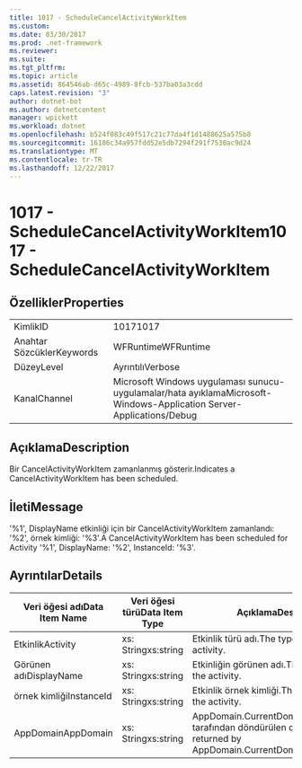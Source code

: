 ```yaml
---
title: 1017 - ScheduleCancelActivityWorkItem
ms.custom: 
ms.date: 03/30/2017
ms.prod: .net-framework
ms.reviewer: 
ms.suite: 
ms.tgt_pltfrm: 
ms.topic: article
ms.assetid: 864546ab-d65c-4989-8fcb-537ba03a3cdd
caps.latest.revision: "3"
author: dotnet-bot
ms.author: dotnetcontent
manager: wpickett
ms.workload: dotnet
ms.openlocfilehash: b524f083c49f517c21c77da4f1d1488625a575b8
ms.sourcegitcommit: 16186c34a957fdd52e5db7294f291f7530ac9d24
ms.translationtype: MT
ms.contentlocale: tr-TR
ms.lasthandoff: 12/22/2017
---
```

# <a name="1017---schedulecancelactivityworkitem"></a><span data-ttu-id="0c6e7-102">1017 - ScheduleCancelActivityWorkItem</span><span class="sxs-lookup"><span data-stu-id="0c6e7-102">1017 - ScheduleCancelActivityWorkItem</span></span>
## <a name="properties"></a><span data-ttu-id="0c6e7-103">Özellikler</span><span class="sxs-lookup"><span data-stu-id="0c6e7-103">Properties</span></span>  
  
|||  
|-|-|  
|<span data-ttu-id="0c6e7-104">Kimlik</span><span class="sxs-lookup"><span data-stu-id="0c6e7-104">ID</span></span>|<span data-ttu-id="0c6e7-105">1017</span><span class="sxs-lookup"><span data-stu-id="0c6e7-105">1017</span></span>|  
|<span data-ttu-id="0c6e7-106">Anahtar Sözcükler</span><span class="sxs-lookup"><span data-stu-id="0c6e7-106">Keywords</span></span>|<span data-ttu-id="0c6e7-107">WFRuntime</span><span class="sxs-lookup"><span data-stu-id="0c6e7-107">WFRuntime</span></span>|  
|<span data-ttu-id="0c6e7-108">Düzey</span><span class="sxs-lookup"><span data-stu-id="0c6e7-108">Level</span></span>|<span data-ttu-id="0c6e7-109">Ayrıntılı</span><span class="sxs-lookup"><span data-stu-id="0c6e7-109">Verbose</span></span>|  
|<span data-ttu-id="0c6e7-110">Kanal</span><span class="sxs-lookup"><span data-stu-id="0c6e7-110">Channel</span></span>|<span data-ttu-id="0c6e7-111">Microsoft Windows uygulaması sunucu-uygulamalar/hata ayıklama</span><span class="sxs-lookup"><span data-stu-id="0c6e7-111">Microsoft-Windows-Application Server-Applications/Debug</span></span>|  
  
## <a name="description"></a><span data-ttu-id="0c6e7-112">Açıklama</span><span class="sxs-lookup"><span data-stu-id="0c6e7-112">Description</span></span>  
 <span data-ttu-id="0c6e7-113">Bir CancelActivityWorkItem zamanlanmış gösterir.</span><span class="sxs-lookup"><span data-stu-id="0c6e7-113">Indicates a CancelActivityWorkItem has been scheduled.</span></span>  
  
## <a name="message"></a><span data-ttu-id="0c6e7-114">İleti</span><span class="sxs-lookup"><span data-stu-id="0c6e7-114">Message</span></span>  
 <span data-ttu-id="0c6e7-115">'%1', DisplayName etkinliği için bir CancelActivityWorkItem zamanlandı: '%2', örnek kimliği: '%3'.</span><span class="sxs-lookup"><span data-stu-id="0c6e7-115">A CancelActivityWorkItem has been scheduled for Activity '%1', DisplayName: '%2', InstanceId: '%3'.</span></span>  
  
## <a name="details"></a><span data-ttu-id="0c6e7-116">Ayrıntılar</span><span class="sxs-lookup"><span data-stu-id="0c6e7-116">Details</span></span>  
  
|<span data-ttu-id="0c6e7-117">Veri öğesi adı</span><span class="sxs-lookup"><span data-stu-id="0c6e7-117">Data Item Name</span></span>|<span data-ttu-id="0c6e7-118">Veri öğesi türü</span><span class="sxs-lookup"><span data-stu-id="0c6e7-118">Data Item Type</span></span>|<span data-ttu-id="0c6e7-119">Açıklama</span><span class="sxs-lookup"><span data-stu-id="0c6e7-119">Description</span></span>|  
|--------------------|--------------------|-----------------|  
|<span data-ttu-id="0c6e7-120">Etkinlik</span><span class="sxs-lookup"><span data-stu-id="0c6e7-120">Activity</span></span>|<span data-ttu-id="0c6e7-121">xs: String</span><span class="sxs-lookup"><span data-stu-id="0c6e7-121">xs:string</span></span>|<span data-ttu-id="0c6e7-122">Etkinlik türü adı.</span><span class="sxs-lookup"><span data-stu-id="0c6e7-122">The type name of the activity.</span></span>|  
|<span data-ttu-id="0c6e7-123">Görünen adı</span><span class="sxs-lookup"><span data-stu-id="0c6e7-123">DisplayName</span></span>|<span data-ttu-id="0c6e7-124">xs: String</span><span class="sxs-lookup"><span data-stu-id="0c6e7-124">xs:string</span></span>|<span data-ttu-id="0c6e7-125">Etkinliğin görünen adı.</span><span class="sxs-lookup"><span data-stu-id="0c6e7-125">The display name of the activity.</span></span>|  
|<span data-ttu-id="0c6e7-126">örnek kimliği</span><span class="sxs-lookup"><span data-stu-id="0c6e7-126">InstanceId</span></span>|<span data-ttu-id="0c6e7-127">xs: String</span><span class="sxs-lookup"><span data-stu-id="0c6e7-127">xs:string</span></span>|<span data-ttu-id="0c6e7-128">Etkinlik örnek kimliği.</span><span class="sxs-lookup"><span data-stu-id="0c6e7-128">The instance id of the activity.</span></span>|  
|<span data-ttu-id="0c6e7-129">AppDomain</span><span class="sxs-lookup"><span data-stu-id="0c6e7-129">AppDomain</span></span>|<span data-ttu-id="0c6e7-130">xs: String</span><span class="sxs-lookup"><span data-stu-id="0c6e7-130">xs:string</span></span>|<span data-ttu-id="0c6e7-131">AppDomain.CurrentDomain.FriendlyName tarafından döndürülen dize.</span><span class="sxs-lookup"><span data-stu-id="0c6e7-131">The string returned by AppDomain.CurrentDomain.FriendlyName.</span></span>|
